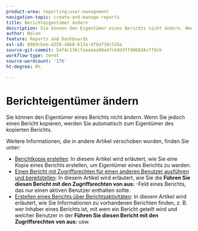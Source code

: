 ```yaml
---
product-area: reporting;user-management
navigation-topic: create-and-manage-reports
title: Berichteigentümer ändern
description: Sie können den Eigentümer eines Berichts nicht ändern. Wenn Sie jedoch einen Bericht kopieren, werden Sie automatisch zum Eigentümer des kopierten Berichts.
author: Nolan
feature: Reports and Dashboards
exl-id: 8089cbeb-4258-48b8-b13a-dfbd739c526a
source-git-commit: 54f4c136cfaaaaaa90a4fc64d3ffd06816cff9cb
workflow-type: tm+mt
source-wordcount: '176'
ht-degree: 0%

---
```


# Berichteigentümer ändern

Sie können den Eigentümer eines Berichts nicht ändern. Wenn Sie jedoch einen Bericht kopieren, werden Sie automatisch zum Eigentümer des kopierten Berichts.

Weitere Informationen, die in andere Artikel verschoben wurden, finden Sie unter:

* [Berichtkopie erstellen](../../../reports-and-dashboards/reports/creating-and-managing-reports/create-copy-report.md): In diesem Artikel wird erläutert, wie Sie eine Kopie eines Berichts erstellen, um Eigentümer eines Berichts zu werden.
* [Einen Bericht mit Zugriffsrechten für einen anderen Benutzer ausführen und bereitstellen](../../../reports-and-dashboards/reports/creating-and-managing-reports/run-deliver-report-access-rights-another-user.md): In diesem Artikel wird erläutert, wie Sie die **Führen Sie diesen Bericht mit den Zugriffsrechten von aus:** -Feld eines Berichts, das nur einen aktiven Benutzer enthalten sollte.
* [Erstellen eines Berichts über Berichtsaktivitäten](../../../reports-and-dashboards/reports/report-usage/create-report-reporting-activities.md): In diesem Artikel wird erläutert, wie Sie Informationen zu vorhandenen Berichten finden, z. B. wer Inhaber eines Berichts ist, mit wem ein Bericht geteilt wird und welcher Benutzer in der **Führen Sie diesen Bericht mit den Zugriffsrechten von aus:** usw.
